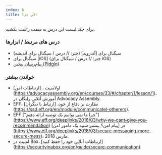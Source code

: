 ```yaml
---
index: 6
title: الان چی؟
---
```

برای چک لیست این درس به سمت راست بکشید.

### درس های مرتبط / ابزارها

*   سیگنال برای [آندروید] (چتر: // درس / سیگنال برای اندیشه)
*   سیگنال برای [iOS] (چتر: // درس / سیگنال برای iOS)
*   [پيام‌رسان پيجين (Pidgin)](umbrella://tools/messaging/s_pidgin.md)

### خواندن بیشتر

*   اولامنیت ، [ارتباطات امن] (https://advocacyassembly.org/en/courses/33/#/chapter/1/lesson/1)، آموزش آنلاین رایگان در  Advocacy Assembly.
*   EFF، نظارت بر دفاع از خود، [ارتباط با دیگران] (https://ssd.eff.org/en/module/communicatel-otherers).
*   EFF ["چرا ما نمی توانیم یک توصیه ارائه دهیم"] (https://www.eff.org/deeplinks/2018/03/why-we-cant-give-you-recommendation) در [پیام امن؟ بیشتر شبیه یک مامور امن] (https://www.eff.org/deeplinks/2018/03/secure-messaging-more-secure-mess)، مارس 2018.
*   امنیت در Box، [ارتباطات آنلاین خود را حفظ کنید] (https://securityinabox.org/en/guide/secure-communication).